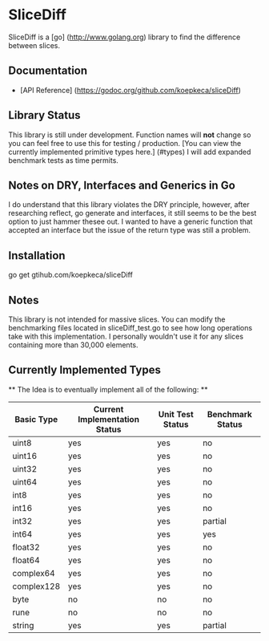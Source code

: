 # SliceDiff

SliceDiff is a [go] (http://www.golang.org)  library to find the difference between slices.

## Documentation

* [API Reference] (https://godoc.org/github.com/koepkeca/sliceDiff)

## Library Status

This library is still under development. Function names will **not** change so you can feel free to use this for testing / production. [You can view the currently implemented primitive types here.] (#types)  I will add expanded benchmark tests as time permits.

## Notes on DRY, Interfaces and Generics in Go

I do understand that this library violates the DRY principle, however, after researching reflect, go generate and interfaces, it still seems to be the best option to just hammer thesee out. 
I wanted to have a generic function that accepted an interface but the issue of the return type was still a problem.
## Installation

go get gtihub.com/koepkeca/sliceDiff

## Notes

This library is not intended for massive slices. You can modify the benchmarking files located in sliceDiff_test.go to see how long operations take with this implementation. I personally wouldn't use it for any slices containing more than 30,000 elements.

## Currently Implemented Types
** The Idea is to eventually implement all of the following: **

<a name="types"></a>

Basic Type | Current Implementation Status | Unit Test Status | Benchmark Status
-----------|-------------------------------|------------------|-------------------
uint8 | yes | yes | no
uint16 | yes | yes | no
uint32 | yes | yes | no
uint64 | yes | yes | no
int8 | yes | yes | no
int16 | yes | yes | no
int32 | yes | yes | partial
int64 | yes | yes | yes
float32 | yes | yes | no
float64 | yes | yes | no
complex64 | yes | yes | no
complex128 | yes | yes | no
byte | no | no | no
rune | no | no | no
string | yes | yes | partial
